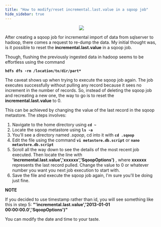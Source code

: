 ```yaml
---
title: "How to modify/reset incremental.last.value in a sqoop job"
hide_sidebar: true
---
```


<p align="center">
  <img src="https://media-exp2.licdn.com/media/AAEAAQAAAAAAAAklAAAAJDUzYjBlMGM3LTg5NWItNDYxMS05OTZhLTUzZWUzYWMwYjUyYQ.jpg"/>
</p>


After creating a sqoop job for incremental import of data from sqlserver to hadoop, there comes a request to re-dump the data. My initial thought was, is it possible to reset the **incremental.last.value** in a sqoop job.

Though, flushing the previously ingested data in hadoop seems to be effortless using the command

**`hdfs dfs -rm /location/to/dir/part*`**

The caveat shows up when trying to execute the sqoop job again. The job executes successfully without pulling any record because it sees no increment in the number of records. So, instead of deleting the sqoop job and recreating a new one, the way to go is to reset the **incremental.last.value** to 0.

This can be achieved by changing the value of the last record in the sqoop metastore. The steps involves:
1.  Navigate to the home directory using **`cd ~`**
2.  Locate the sqoop metastore using **`ls -a`**
3.  You'll see a directory named *.sqoop*, cd into it with **`cd .sqoop`**
4.  Edit the file using the command **`vi metastore.db.script`** or **`nano metastore.db.script`**
5.  Scroll all the way down to see the details of the most recent job executed. Then locate the line with **'incremental.last.value','xxxxxx','SqoopOptions')** , where **xxxxxx** represents the last record pulled. Change the value to 0 or whatever number you want you next job execution to start with.
6.  Save the file and execute the sqoop job again, I'm sure you'll be doing just fine.

**NOTE**

If you decided to use timestamp rather than id, you will see something like this in step 5: **"'incremental.last.value','2013-01-01 00:00:00.0','SqoopOptions')"**

You can modify the date and time to your taste.
